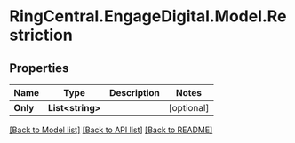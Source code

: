 # RingCentral.EngageDigital.Model.Restriction
## Properties

Name | Type | Description | Notes
------------ | ------------- | ------------- | -------------
**Only** | **List&lt;string&gt;** |  | [optional] 

[[Back to Model list]](../README.md#documentation-for-models) [[Back to API list]](../README.md#documentation-for-api-endpoints) [[Back to README]](../README.md)


